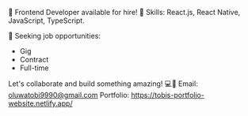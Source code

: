 👋 Frontend Developer available for hire! 🚀
Skills: React.js, React Native, JavaScript, TypeScript.

🌟 Seeking job opportunities:

- Gig
- Contract
- Full-time

Let's collaborate and build something amazing! 💻💼
Email: oluwatobi9990@gmail.com
Portfolio: https://tobis-portfolio-website.netlify.app/



<!---
Samuel-Tobi/Samuel-Tobi is a ✨ special ✨ repository because its `README.md` (this file) appears on your GitHub profile.
You can click the Preview link to take a look at your changes.
--->
